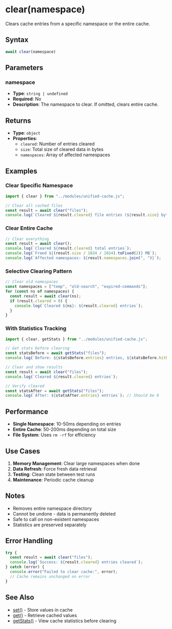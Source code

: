 # clear(namespace)

Clears cache entries from a specific namespace or the entire cache.

## Syntax

```javascript
await clear(namespace)
```

## Parameters

### namespace
- **Type**: `string | undefined`
- **Required**: No
- **Description**: The namespace to clear. If omitted, clears entire cache.

## Returns

- **Type**: `object`
- **Properties**:
  - `cleared`: Number of entries cleared
  - `size`: Total size of cleared data in bytes
  - `namespaces`: Array of affected namespaces

## Examples

### Clear Specific Namespace

```javascript
import { clear } from "../modules/unified-cache.js";

// Clear all cached files
const result = await clear("files");
console.log(`Cleared ${result.cleared} file entries (${result.size} bytes)`);
```

### Clear Entire Cache

```javascript
// Clear everything
const result = await clear();
console.log(`Cleared ${result.cleared} total entries`);
console.log(`Freed ${(result.size / 1024 / 1024).toFixed(2)} MB`);
console.log(`Affected namespaces: ${result.namespaces.join(", ")}`);
```

### Selective Clearing Pattern

```javascript
// Clear old namespaces
const namespaces = ["temp", "old-search", "expired-commands"];
for (const ns of namespaces) {
  const result = await clear(ns);
  if (result.cleared > 0) {
    console.log(`Cleared ${ns}: ${result.cleared} entries`);
  }
}
```

### With Statistics Tracking

```javascript
import { clear, getStats } from "../modules/unified-cache.js";

// Get stats before clearing
const statsBefore = await getStats("files");
console.log(`Before: ${statsBefore.entries} entries, ${statsBefore.hitRate}% hit rate`);

// Clear and show results
const result = await clear("files");
console.log(`Cleared ${result.cleared} entries`);

// Verify cleared
const statsAfter = await getStats("files");
console.log(`After: ${statsAfter.entries} entries`); // Should be 0
```

## Performance

- **Single Namespace**: 10-50ms depending on entries
- **Entire Cache**: 50-200ms depending on total size
- **File System**: Uses `rm -rf` for efficiency

## Use Cases

1. **Memory Management**: Clear large namespaces when done
2. **Data Refresh**: Force fresh data retrieval
3. **Testing**: Clean state between test runs
4. **Maintenance**: Periodic cache cleanup

## Notes

- Removes entire namespace directory
- Cannot be undone - data is permanently deleted
- Safe to call on non-existent namespaces
- Statistics are preserved separately

## Error Handling

```javascript
try {
  const result = await clear("files");
  console.log(`Success: ${result.cleared} entries cleared`);
} catch (error) {
  console.error("Failed to clear cache:", error);
  // Cache remains unchanged on error
}
```

## See Also

- [set()](./set.md) - Store values in cache
- [get()](./get.md) - Retrieve cached values
- [getStats()](./stats.md) - View cache statistics before clearing